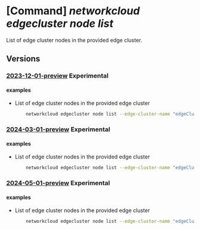 # [Command] _networkcloud edgecluster node list_

List of edge cluster nodes in the provided edge cluster.

## Versions

### [2023-12-01-preview](/Resources/mgmt-plane/L3N1YnNjcmlwdGlvbnMve30vcmVzb3VyY2Vncm91cHMve30vcHJvdmlkZXJzL21pY3Jvc29mdC5uZXR3b3JrY2xvdWQvZWRnZWNsdXN0ZXJzL3t9L25vZGVz/2023-12-01-preview.xml) **Experimental**

<!-- mgmt-plane /subscriptions/{}/resourcegroups/{}/providers/microsoft.networkcloud/edgeclusters/{}/nodes 2023-12-01-preview -->

#### examples

- List of edge cluster nodes in the provided edge cluster
    ```bash
        networkcloud edgecluster node list --edge-cluster-name "edgeClusterName" --resource-group "resourceGroupName"
    ```

### [2024-03-01-preview](/Resources/mgmt-plane/L3N1YnNjcmlwdGlvbnMve30vcmVzb3VyY2Vncm91cHMve30vcHJvdmlkZXJzL21pY3Jvc29mdC5uZXR3b3JrY2xvdWQvZWRnZWNsdXN0ZXJzL3t9L25vZGVz/2024-03-01-preview.xml) **Experimental**

<!-- mgmt-plane /subscriptions/{}/resourcegroups/{}/providers/microsoft.networkcloud/edgeclusters/{}/nodes 2024-03-01-preview -->

#### examples

- List of edge cluster nodes in the provided edge cluster
    ```bash
        networkcloud edgecluster node list --edge-cluster-name "edgeClusterName" --resource-group "resourceGroupName"
    ```

### [2024-05-01-preview](/Resources/mgmt-plane/L3N1YnNjcmlwdGlvbnMve30vcmVzb3VyY2Vncm91cHMve30vcHJvdmlkZXJzL21pY3Jvc29mdC5uZXR3b3JrY2xvdWQvZWRnZWNsdXN0ZXJzL3t9L25vZGVz/2024-05-01-preview.xml) **Experimental**

<!-- mgmt-plane /subscriptions/{}/resourcegroups/{}/providers/microsoft.networkcloud/edgeclusters/{}/nodes 2024-05-01-preview -->

#### examples

- List of edge cluster nodes in the provided edge cluster
    ```bash
        networkcloud edgecluster node list --edge-cluster-name "edgeClusterName" --resource-group "resourceGroupName"
    ```
